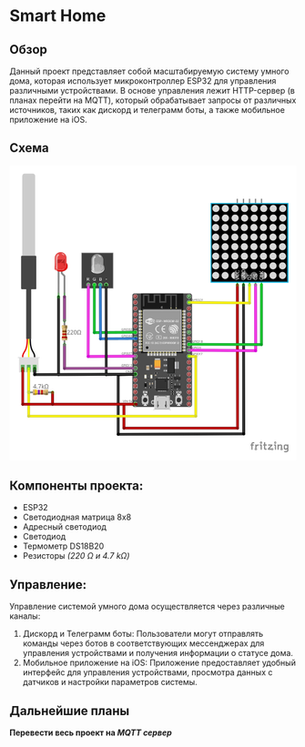# Smart Home

## Обзор

Данный проект представляет собой масштабируемую систему умного дома,
которая использует микроконтроллер ESP32 для управления различными устройствами.
В основе управления лежит HTTP-сервер (в планах перейти на MQTT), который обрабатывает запросы от
различных источников, таких как дискорд и телеграмм боты, а также мобильное
приложение на iOS.

## Схема

![Smart Home.jpg](Schemes%2FSmart%20Home.jpg)

## Компоненты проекта:

* ESP32
* Светодиодная матрица 8x8
* Адресный светодиод
* Светодиод
* Термометр DS18B20
* Резисторы _(220 Ω и 4.7 kΩ)_

## Управление:

Управление системой умного дома осуществляется через различные каналы:

1. Дискорд и Телеграмм боты: Пользователи могут отправлять команды через ботов
   в соответствующих мессенджерах для управления устройствами и получения
   информации о статусе дома.
2. Мобильное приложение на iOS: Приложение предоставляет удобный интерфейс для
   управления устройствами, просмотра данных с датчиков и настройки параметров
   системы.

## Дальнейшие планы

**Перевести весь проект на _MQTT сервер_**